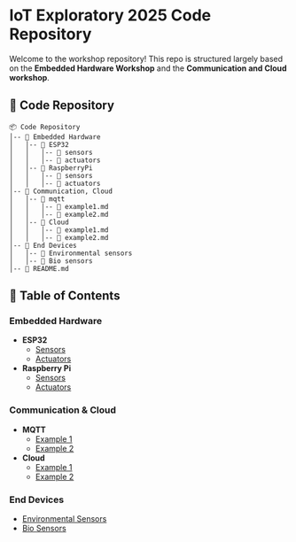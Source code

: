 # IoT Exploratory 2025 Code Repository

Welcome to the workshop repository! This repo is structured largely based on the **Embedded Hardware Workshop** and the **Communication and Cloud workshop**.

## 📌 Code Repository

```
📦 Code Repository
│-- 📂 Embedded Hardware
│   │-- 📂 ESP32
│   │   │-- 📂 sensors
│   │   │-- 📂 actuators
│   │-- 📂 RaspberryPi
│   │   │-- 📂 sensors
│   │   │-- 📂 actuators
│-- 📂 Communication, Cloud
│   │-- 📂 mqtt
│   │   │-- 📝 example1.md
│   │   │-- 📝 example2.md
│   │-- 📂 Cloud
│   │   │-- 📝 example1.md
│   │   │-- 📝 example2.md
│-- 📂 End Devices
│   │-- 📂 Environmental sensors
│   │-- 📂 Bio sensors
│-- 📜 README.md
```

## 📖 Table of Contents

### Embedded Hardware
- **ESP32**
  - [Sensors](Embedded%20Hardware/ESP32/sensors)
  - [Actuators](Embedded%20Hardware/ESP32/actuators)
- **Raspberry Pi**
  - [Sensors](Embedded%20Hardware/RaspberryPi/sensors)
  - [Actuators](Embedded%20Hardware/RaspberryPi/actuators)

### Communication & Cloud
- **MQTT**
  - [Example 1](Communication%2C%20Cloud/mqtt/example1.md)
  - [Example 2](Communication%2C%20Cloud/mqtt/example2.md)
- **Cloud**
  - [Example 1](Communication%2C%20Cloud/Cloud/example1.md)
  - [Example 2](Communication%2C%20Cloud/Cloud/example2.md)

### End Devices
- [Environmental Sensors](End%20Devices/Environmental%20sensors)
- [Bio Sensors](End%20Devices/Bio%20sensors)
